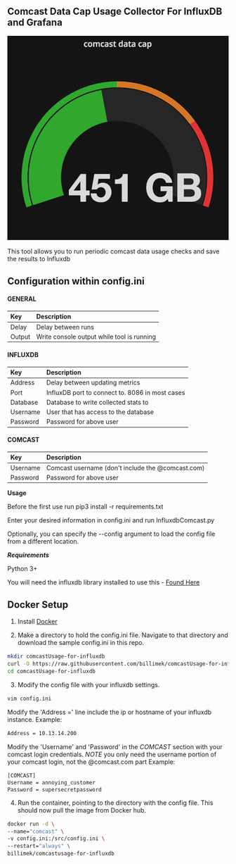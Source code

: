 **Comcast Data Cap Usage Collector For InfluxDB and Grafana**
------------------------------

![Screenshot](images/comcast_grafana_example.png)

This tool allows you to run periodic comcast data usage checks and save the results to Influxdb

## Configuration within config.ini

#### GENERAL
|Key            |Description                                                                                                         |
|:--------------|:-------------------------------------------------------------------------------------------------------------------|
|Delay          |Delay between runs                                                                                                  |
|Output         |Write console output while tool is running                                                                          |
#### INFLUXDB
|Key            |Description                                                                                                         |
|:--------------|:-------------------------------------------------------------------------------------------------------------------|
|Address        |Delay between updating metrics                                                                                      |
|Port           |InfluxDB port to connect to.  8086 in most cases                                                                    |
|Database       |Database to write collected stats to                                                                                |
|Username       |User that has access to the database                                                                                |
|Password       |Password for above user                                                                                             |
#### COMCAST
|Key            |Description                                                                                                         |
|:--------------|:-------------------------------------------------------------------------------------------------------------------|
|Username       |Comcast username (don't include the @comcast.com)                                                                   |
|Password       |Password for above user  


**Usage**

Before the first use run pip3 install -r requirements.txt

Enter your desired information in config.ini and run InfluxdbComcast.py

Optionally, you can specify the --config argument to load the config file from a different location.  


***Requirements***

Python 3+

You will need the influxdb library installed to use this - [Found Here](https://github.com/influxdata/influxdb-python)

## Docker Setup

1. Install [Docker](https://www.docker.com/)

2. Make a directory to hold the config.ini file. Navigate to that directory and download the sample config.ini in this repo.
```bash
mkdir comcastUsage-for-influxdb
curl -O https://raw.githubusercontent.com/billimek/comcastUsage-for-influxdb/blob/master/config.ini comcastUsage-for-influxdb/config.ini
cd comcastUsage-for-influxdb
```

3. Modify the config file with your influxdb settings.
```bash
vim config.ini
```
Modify the 'Address =' line include the ip or hostname of your influxdb instance.
Example:
```bash
Address = 10.13.14.200
```

Modify the 'Username' and 'Password' in the _COMCAST_ section with your comcast login credentials.  *NOTE* you only need the username portion of your comcast login, not the @comcast.com part
Example:
```
[COMCAST]
Username = annoying_customer
Password = supersecretpassword
```

4. Run the container, pointing to the directory with the config file. This should now pull the image from Docker hub.
```bash
docker run -d \
--name="comcast" \
-v config.ini:/src/config.ini \
--restart="always" \
billimek/comcastusage-for-influxdb
```
